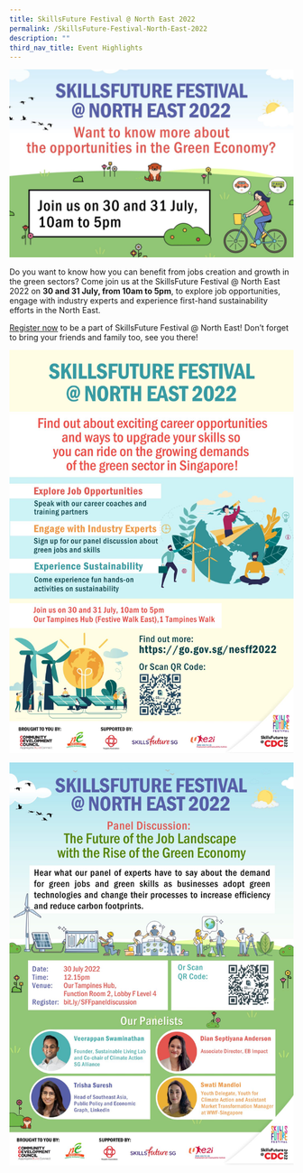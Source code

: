 ```yaml
---
title: SkillsFuture Festival @ North East 2022
permalink: /SkillsFuture-Festival-North-East-2022
description: ""
third_nav_title: Event Highlights
---
```


![](/images/SkillsFuture%20Festival%20@%20North%20East%202022%20(Home).jpg)

Do you want to know how you can benefit from jobs creation and growth in the green sectors? Come join us at the SkillsFuture Festival @ North East 2022 on **30 and 31 July, from 10am to 5pm**, to explore job opportunities, engage with industry experts and experience first-hand sustainability efforts in the North East.

[Register now](https://form.gov.sg/#!/62b458c2f30d8d00133f8451) to be a part of SkillsFuture Festival @ North East! Don’t forget to bring your friends and family too, see you there!

![](/images/SkillsFuture%20Festival%20@%20North%20East%202022.jpg)

![](/images/SkillsFuture%20Festival%20@%20North%20East%202022%20-%20Panel%20Discussion.jpg)